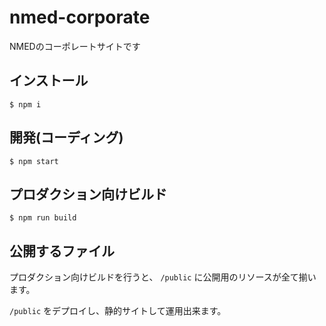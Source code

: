 # nmed-corporate
NMEDのコーポレートサイトです

## インストール

```
$ npm i
```

## 開発(コーディング)

```
$ npm start
```

## プロダクション向けビルド

```
$ npm run build
```
## 公開するファイル

プロダクション向けビルドを行うと、 `/public` に公開用のリソースが全て揃います。

`/public` をデプロイし、静的サイトして運用出来ます。
